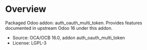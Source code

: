 # Overview

Packaged Odoo addon: auth_oauth_multi_token. Provides features documented in upstream Odoo 16 under this addon.

- Source: OCA/OCB 16.0, addon auth_oauth_multi_token
- License: LGPL-3
